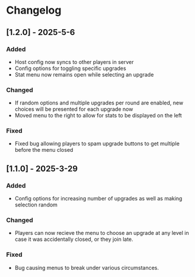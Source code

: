 # Changelog

## [1.2.0] - 2025-5-6
### Added
- Host config now syncs to other players in server
- Config options for toggling specific upgrades
- Stat menu now remains open while selecting an upgrade

### Changed
- If random options and multiple upgrades per round are enabled, new choices will be presented for each upgrade now
- Moved menu to the right to allow for stats to be displayed on the left

### Fixed
- Fixed bug allowing players to spam upgrade buttons to get multiple before the menu closed

## [1.1.0] - 2025-3-29
### Added

- Config options for increasing number of upgrades as well as making selection random

### Changed

- Players can now recieve the menu to choose an upgrade at any level in case it was accidentally closed, or they join late.

### Fixed

- Bug causing menus to break under various circumstances.